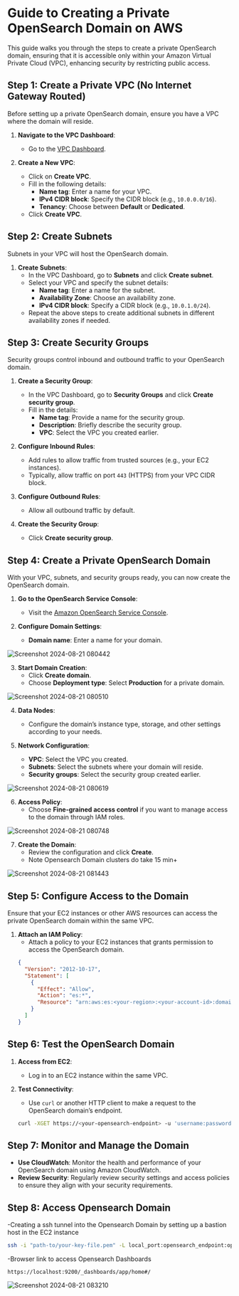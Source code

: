 
# Guide to Creating a Private OpenSearch Domain on AWS

This guide walks you through the steps to create a private OpenSearch domain, ensuring that it is accessible only within your Amazon Virtual Private Cloud (VPC), enhancing security by restricting public access.

## **Step 1: Create a Private VPC (No Internet Gateway Routed)**

Before setting up a private OpenSearch domain, ensure you have a VPC where the domain will reside.

1. **Navigate to the VPC Dashboard**:
   - Go to the [VPC Dashboard](https://console.aws.amazon.com/vpc/).
  
2. **Create a New VPC**:
   - Click on **Create VPC**.
   - Fill in the following details:
     - **Name tag**: Enter a name for your VPC.
     - **IPv4 CIDR block**: Specify the CIDR block (e.g., `10.0.0.0/16`).
     - **Tenancy**: Choose between **Default** or **Dedicated**.
   - Click **Create VPC**.

## **Step 2: Create Subnets**

Subnets in your VPC will host the OpenSearch domain.

1. **Create Subnets**:
   - In the VPC Dashboard, go to **Subnets** and click **Create subnet**.
   - Select your VPC and specify the subnet details:
     - **Name tag**: Enter a name for the subnet.
     - **Availability Zone**: Choose an availability zone.
     - **IPv4 CIDR block**: Specify a CIDR block (e.g., `10.0.1.0/24`).
   - Repeat the above steps to create additional subnets in different availability zones if needed.

## **Step 3: Create Security Groups**

Security groups control inbound and outbound traffic to your OpenSearch domain.

1. **Create a Security Group**:
   - In the VPC Dashboard, go to **Security Groups** and click **Create security group**.
   - Fill in the details:
     - **Name tag**: Provide a name for the security group.
     - **Description**: Briefly describe the security group.
     - **VPC**: Select the VPC you created earlier.
  
2. **Configure Inbound Rules**:
   - Add rules to allow traffic from trusted sources (e.g., your EC2 instances).
   - Typically, allow traffic on port `443` (HTTPS) from your VPC CIDR block.

3. **Configure Outbound Rules**:
   - Allow all outbound traffic by default.

4. **Create the Security Group**:
   - Click **Create security group**.

## **Step 4: Create a Private OpenSearch Domain**

With your VPC, subnets, and security groups ready, you can now create the OpenSearch domain.

1. **Go to the OpenSearch Service Console**:
   - Visit the [Amazon OpenSearch Service Console](https://console.aws.amazon.com/es/).

2. **Configure Domain Settings**:
   - **Domain name**: Enter a name for your domain.

![Screenshot 2024-08-21 080442](https://github.com/user-attachments/assets/fcbf0b8a-9cac-437b-bc90-942b3b8487c6)

3. **Start Domain Creation**:
   - Click **Create domain**.
   - Choose **Deployment type**: Select **Production** for a private domain.

![Screenshot 2024-08-21 080510](https://github.com/user-attachments/assets/19a58e8d-c977-44db-a63b-8b2d393ee074)

4. **Data Nodes**:
   - Configure the domain’s instance type, storage, and other settings according to your needs.

5. **Network Configuration**:
   - **VPC**: Select the VPC you created.
   - **Subnets**: Select the subnets where your domain will reside.
   - **Security groups**: Select the security group created earlier.

![Screenshot 2024-08-21 080619](https://github.com/user-attachments/assets/b9622236-4ecf-48b7-8a5c-97a4f0e1b4d6)

6. **Access Policy**:
   - Choose **Fine-grained access control** if you want to manage access to the domain through IAM roles.

![Screenshot 2024-08-21 080748](https://github.com/user-attachments/assets/dc905f92-3c94-4f23-b9c1-ff0b07c226cc)


7. **Create the Domain**:
   - Review the configuration and click **Create**.
   - Note Opensearch Domain clusters do take 15 min+

![Screenshot 2024-08-21 081443](https://github.com/user-attachments/assets/7a2d04d7-a524-4340-8278-4a4c040e5eee)


## **Step 5: Configure Access to the Domain**

Ensure that your EC2 instances or other AWS resources can access the private OpenSearch domain within the same VPC.

1. **Attach an IAM Policy**:
   - Attach a policy to your EC2 instances that grants permission to access the OpenSearch domain.
   ```json
   {
     "Version": "2012-10-17",
     "Statement": [
       {
         "Effect": "Allow",
         "Action": "es:*",
         "Resource": "arn:aws:es:<your-region>:<your-account-id>:domain/<your-domain-name>/*"
       }
     ]
   }
   ```
   
## **Step 6: Test the OpenSearch Domain**

1. **Access from EC2**:
   - Log in to an EC2 instance within the same VPC.
  
2. **Test Connectivity**:
   - Use `curl` or another HTTP client to make a request to the OpenSearch domain’s endpoint.
   ```bash
   curl -XGET https://<your-opensearch-endpoint> -u 'username:password'
   ```

## **Step 7: Monitor and Manage the Domain**

- **Use CloudWatch**: Monitor the health and performance of your OpenSearch domain using Amazon CloudWatch.
- **Review Security**: Regularly review security settings and access policies to ensure they align with your security requirements.

## **Step 8: Access Opensearch Domain**
   -Creating a ssh tunnel into the Opensearch Domain by setting up a bastion host in the EC2 instance
```bash
ssh -i "path-to/your-key-file.pem" -L local_port:opensearch_endpoint:opensearch_port -o IdentitiesOnly=yes ec2-user@your-ec2-public-ip
```

   -Browser link to access Opensearch Dashboards
```text
https://localhost:9200/_dashboards/app/home#/

```

![Screenshot 2024-08-21 083210](https://github.com/user-attachments/assets/f1b5d695-27d3-49d1-a365-ad435b215b5c)

